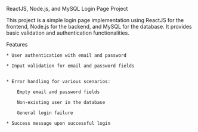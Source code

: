 ReactJS, Node.js, and MySQL Login Page Project

This project is a simple login page implementation using ReactJS for the frontend, Node.js for the backend, and MySQL for the database. It provides basic validation and authentication functionalities.

Features

	* User authentication with email and password

	* Input validation for email and password fields


	* Error handling for various scenarios:

		Empty email and password fields

		Non-existing user in the database

		General login failure

	* Success message upon successful login
